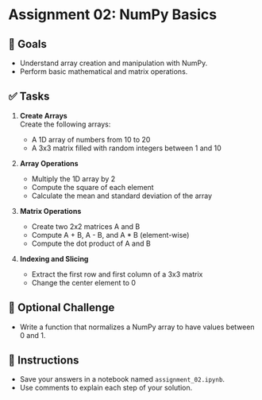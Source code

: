 # Assignment 02: NumPy Basics

## 🌟 Goals
- Understand array creation and manipulation with NumPy.
- Perform basic mathematical and matrix operations.

## ✅ Tasks

1. **Create Arrays**  
   Create the following arrays:
   - A 1D array of numbers from 10 to 20
   - A 3x3 matrix filled with random integers between 1 and 10

2. **Array Operations**  
   - Multiply the 1D array by 2
   - Compute the square of each element
   - Calculate the mean and standard deviation of the array

3. **Matrix Operations**  
   - Create two 2x2 matrices A and B
   - Compute A + B, A - B, and A * B (element-wise)
   - Compute the dot product of A and B

4. **Indexing and Slicing**  
   - Extract the first row and first column of a 3x3 matrix
   - Change the center element to 0

## 🌟 Optional Challenge
- Write a function that normalizes a NumPy array to have values between 0 and 1.

## 📌 Instructions
- Save your answers in a notebook named `assignment_02.ipynb`.
- Use comments to explain each step of your solution.
